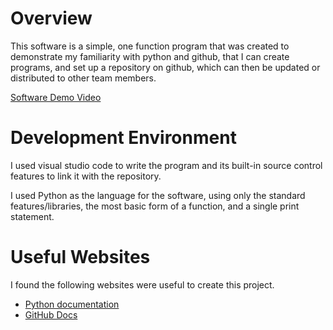 # Overview

This software is a simple, one function program that was created to demonstrate my familiarity with python and github, that I can create programs, and set up a repository on github, which can then be updated or distributed to other team members.

[Software Demo Video](https://youtu.be/b9C8hq_He0k)

# Development Environment

I used visual studio code to write the program and its built-in source control features to link it with the repository.

I used Python as the language for the software, using only the standard features/libraries, the most basic form of a function, and a single print statement.

# Useful Websites

I found the following websites were useful to create this project.
* [Python documentation](https://docs.python.org/3.9/index.html)
* [GitHub Docs](https://docs.github.com/en/get-started)
